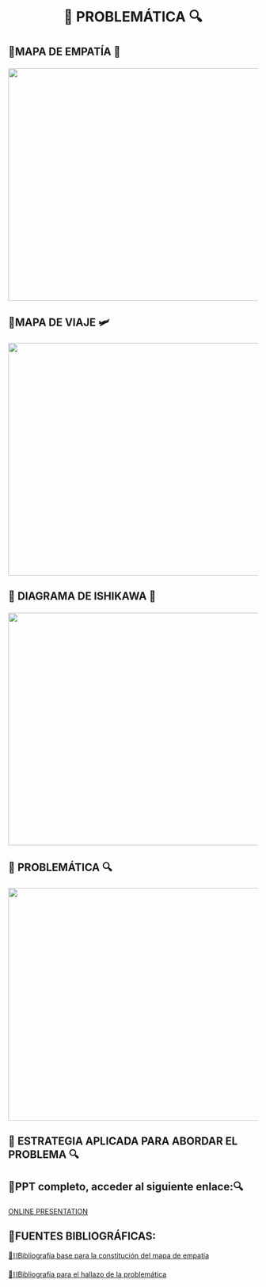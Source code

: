 # <p align="center"> 🚜 PROBLEMÁTICA 🔍</p>

## <p > 🚜MAPA DE EMPATÍA 🧣</p>

<p align="> </p>

<P align="center"><img src="https://github.com/Fx2048/Team_4_FdD/blob/main/Im%C3%A1genes/03_problematica/empatia_03.png" width="850" height="470" style="margin: auto;"></P>

## <p > 🚜MAPA DE VIAJE 🛩️</p>

<P align="center"><img src="https://github.com/Fx2048/Team_4_FdD/blob/main/Im%C3%A1genes/03_problematica/viaje_03.png" width="850" height="470" style="margin: auto;"></P>

## <p > 🚜 DIAGRAMA DE ISHIKAWA 🐠</p>

<P align="center"><img src="https://github.com/Fx2048/Team_4_FdD/blob/main/Im%C3%A1genes/03_problematica/ishikawah.png" width="850" height="470" style="margin: auto;"></P>

## <p > 🚜 PROBLEMÁTICA 🔍</p>
<P align="center"><img src="https://github.com/Fx2048/Team_4_FdD/blob/main/Im%C3%A1genes/03_problematica/problematica_nueva.png" width="850" height="470" style="margin: auto;"></P>


## <p > 🚜 ESTRATEGIA APLICADA PARA ABORDAR EL PROBLEMA 🔍</p>


## <p> 🚜PPT completo, acceder al siguiente enlace:🔍 </p>

[ONLINE PRESENTATION](https://www.canva.com/design/DAF5y-mq_oU/VwOhxY1MChr1Qd3Xt_TtjQ/view?utm_content=DAF5y-mq_oU&utm_campaign=designshare&utm_medium=link&utm_source=editor)

## 🚜FUENTES BIBLIOGRÁFICAS: 
[🎯⛓️Bibliografía base para la constitución del mapa de empatía](../../Bibliografía/Indent_problema.txt)

[🎯⛓️Bibliografía para el hallazo de la problemática](../../Bibliografía/Indent_problema.txt)
